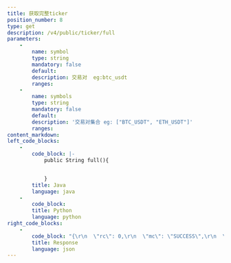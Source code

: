 ```yaml
---
title: 获取完整ticker
position_number: 8
type: get
description: /v4/public/ticker/full
parameters:
    -
        name: symbol
        type: string
        mandatory: false
        default:
        description: 交易对  eg:btc_usdt
        ranges:
    -
        name: symbols
        type: string
        mandatory: false
        default:
        description: '交易对集合 eg: ["BTC_USDT", "ETH_USDT"]'
        ranges:
content_markdown:
left_code_blocks:
    -
        code_block: |-
            public String full(){


            }
        title: Java
        language: java
    -
        code_block:
        title: Python
        language: python
right_code_blocks:
    -
        code_block: "{\r\n  \"rc\": 0,\r\n  \"mc\": \"SUCCESS\",\r\n  \"ma\": [],\r\n  \"result\": [\r\n    {\r\n      \"s\": \"btc_usdt\",     //交易对(symbol)\r\n      \"t\": 1661856036925,  //时间(time)\r\n      \"cv\": \"0.0000\",      //价格变动(change value)\r\n      \"cr\": \"0.00\",        //价格变动百分比(change rate)\r\n      \"o\": \"9000.0000\",    //最早一笔(open)\r\n      \"l\": \"9000.0000\",    //最低(low)\r\n      \"h\": \"9000.0000\",    //最高(high)\r\n      \"c\": \"9000.0000\",    //最后一笔(close)\r\n      \"q\": \"0.0136\",       //成交量(quantity)\r\n      \"v\": \"122.9940\",     //成交额(volume)\r\n      \"ap\": null,          //asks price(卖一价)\r\n      \"aq\": null,          //asks qty(卖一量)\r\n      \"bp\": null,           //bids price(买一价)\r\n      \"bq\": null           //bids qty(买一量)\r\n    }\r\n  ]\r\n}"
        title: Response
        language: json
---
```

